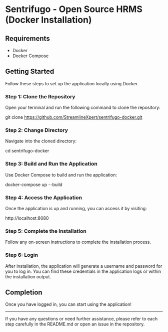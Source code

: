 # Sentrifugo - Open Source HRMS (Docker Installation)

## Requirements

- Docker
- Docker Compose

## Getting Started

Follow these steps to set up the application locally using Docker.

### Step 1: Clone the Repository

Open your terminal and run the following command to clone the repository:

git clone https://github.com/StreamlineXpert/sentrifugo-docker.git

### Step 2: Change Directory

Navigate into the cloned directory:

cd sentrifugo-docker


### Step 3: Build and Run the Application

Use Docker Compose to build and run the application:

docker-compose up --build

### Step 4: Access the Application

Once the application is up and running, you can access it by visiting:

http://localhost:8080

### Step 5: Complete the Installation

Follow any on-screen instructions to complete the installation process.

### Step 6: Login

After installation, the application will generate a username and password for you to log in. You can find these credentials in the application logs or within the installation output.

## Completion

Once you have logged in, you can start using the application!

---

If you have any questions or need further assistance, please refer to each step carefully in the README.md or open an issue in the repository.